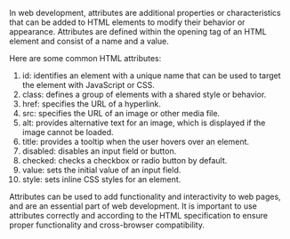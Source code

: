 In web development, attributes are additional properties or characteristics that can be added to HTML elements to modify their behavior or appearance. Attributes are defined within the opening tag of an HTML element and consist of a name and a value.

Here are some common HTML attributes:

1. id: identifies an element with a unique name that can be used to target the element with JavaScript or CSS.
2. class: defines a group of elements with a shared style or behavior.
3. href: specifies the URL of a hyperlink.
4. src: specifies the URL of an image or other media file.
5. alt: provides alternative text for an image, which is displayed if the image cannot be loaded.
6. title: provides a tooltip when the user hovers over an element.
7. disabled: disables an input field or button.
8. checked: checks a checkbox or radio button by default.
9. value: sets the initial value of an input field.
10. style: sets inline CSS styles for an element.

Attributes can be used to add functionality and interactivity to web pages, and are an essential part of web development. It is important to use attributes correctly and according to the HTML specification to ensure proper functionality and cross-browser compatibility.